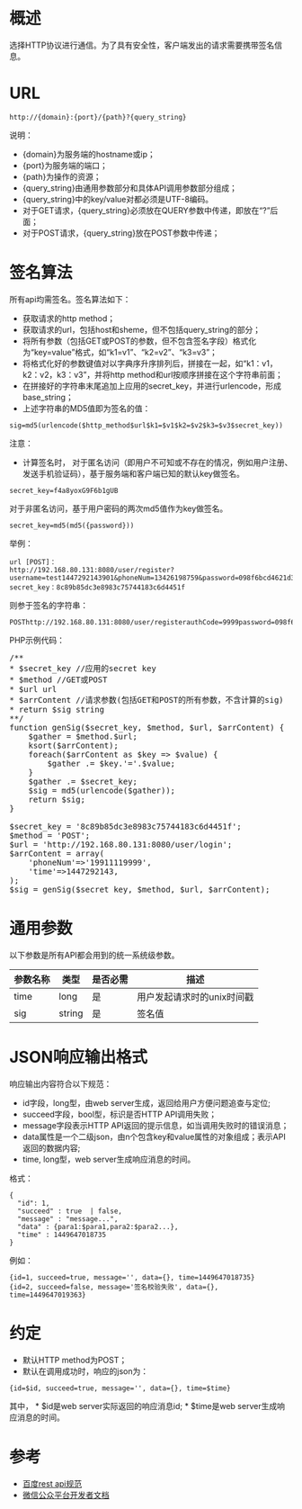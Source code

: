 # 概述
选择HTTP协议进行通信。为了具有安全性，客户端发出的请求需要携带签名信息。
# URL
```
http://{domain}:{port}/{path}?{query_string}
```

说明：

* {domain}为服务端的hostname或ip；
* {port}为服务端的端口；
* {path}为操作的资源；
* {query_string}由通用参数部分和具体API调用参数部分组成；
* {query_string}中的key/value对都必须是UTF-8编码。
* 对于GET请求，{query_string}必须放在QUERY参数中传递，即放在“?”后面；
* 对于POST请求，{query_string}放在POST参数中传递；

# 签名算法
所有api均需签名。签名算法如下：

* 获取请求的http method；
* 获取请求的url，包括host和sheme，但不包括query_string的部分；
* 将所有参数（包括GET或POST的参数，但不包含签名字段）格式化为“key=value”格式，如“k1=v1”、“k2=v2”、“k3=v3”；
* 将格式化好的参数键值对以字典序升序排列后，拼接在一起，如“k1：v1，k2：v2，k3：v3”，并将http method和url按顺序拼接在这个字符串前面；
* 在拼接好的字符串末尾追加上应用的secret_key，并进行urlencode，形成base_string；
* 上述字符串的MD5值即为签名的值：

```
sig=md5(urlencode($http_method$url$k1=$v1$k2=$v2$k3=$v3$secret_key))
```

注意：

* 计算签名时，
对于匿名访问（即用户不可知或不存在的情况，例如用户注册、发送手机验证码），基于服务端和客户端已知的默认key做签名。
```
secret_key=f4a8yoxG9F6b1gUB
```

对于非匿名访问，基于用户密码的两次md5值作为key做签名。
```
secret_key=md5(md5({password}))
```

举例：

```
url [POST]：
http://192.168.80.131:8080/user/register?username=test1447292143901&phoneNum=13426198759&password=098f6bcd4621d373cade4e832627b4f6&authCode=9999&time=1447292143902
secret_key：8c89b85dc3e8983c75744183c6d4451f
```

则参于签名的字符串：

```
POSThttp://192.168.80.131:8080/user/registerauthCode=9999password=098f6bcd4621d373cade4e832627b4f6phoneNum=13426198759time=1447292143902username=test14472921439018c89b85dc3e8983c75744183c6d4451f
```

PHP示例代码：

<pre>
/**
* $secret_key //应用的secret key
* $method //GET或POST
* $url url
* $arrContent //请求参数(包括GET和POST的所有参数，不含计算的sig)
* return $sig string
**/
function genSig($secret_key, $method, $url, $arrContent) {
    $gather = $method.$url;
    ksort($arrContent);
    foreach($arrContent as $key => $value) {
        $gather .= $key.'='.$value;
    }   
    $gather .= $secret_key;
    $sig = md5(urlencode($gather));
    return $sig;
}   
 
$secret_key = '8c89b85dc3e8983c75744183c6d4451f';
$method = 'POST';
$url = 'http://192.168.80.131:8080/user/login';
$arrContent = array(
    'phoneNum'=>'19911119999',
    'time'=>1447292143,
);  
$sig = genSig($secret_key, $method, $url, $arrContent);
</pre>

# 通用参数
以下参数是所有API都会用到的统一系统级参数。

参数名称 | 类型	  | 是否必需 | 描述
------ | -------- | -----  | ----
time   | long     | 是 | 用户发起请求时的unix时间戳
sig    | string   | 是 | 签名值

# JSON响应输出格式
响应输出内容符合以下规范：

* id字段，long型，由web server生成，返回给用户方便问题追查与定位;
* succeed字段，bool型，标识是否HTTP API调用失败；
* message字段表示HTTP API返回的提示信息，如当调用失败时的错误消息；
* data属性是一个二级json，由n个包含key和value属性的对象组成；表示API返回的数据内容;
* time, long型，web server生成响应消息的时间。

格式：

```
{
  "id": 1,
  "succeed" : true  | false,
  "message" : "message...",
  "data" : {para1:$para1,para2:$para2...},
  "time" : 1449647018735
}
```

例如：

```
{id=1, succeed=true, message='', data={}, time=1449647018735}
{id=2, succeed=false, message='签名校验失败', data={}, time=1449647019363}
```

# 约定

* 默认HTTP method为POST；
* 默认在调用成功时，响应的json为：
```
{id=$id, succeed=true, message='', data={}, time=$time}
```
其中，
    * $id是web server实际返回的响应消息id;
    * $time是web server生成响应消息的时间。

# 参考

* [百度rest api规范](http://developer.baidu.com/wiki/index.php?title=docs/cplat/push/api)
* [微信公众平台开发者文档](http://mp.weixin.qq.com/wiki/home/index.html)